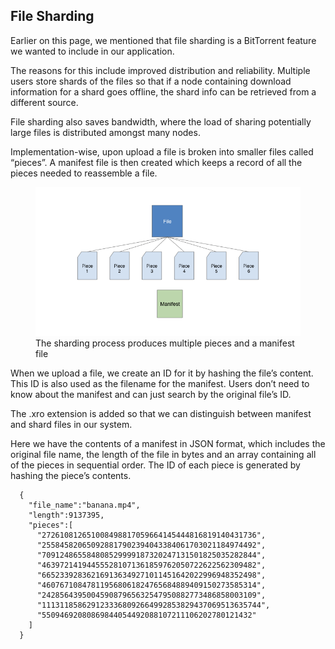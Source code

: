 <h2>File Sharding</h2>
<p>Earlier on this page, we mentioned that file sharding is a BitTorrent feature we wanted to include in our application.</p>
<p>The reasons for this include improved distribution and reliability. Multiple users store shards of the files so that if a node containing download information for a shard goes offline, the shard info can be retrieved from a different source.</p>
<p>File sharding also saves bandwidth, where the load of sharing potentially large files is distributed amongst many nodes.</p>
<p>Implementation-wise, upon upload a file is broken into smaller files called “pieces”. A manifest file is then created which keeps a record of all the pieces needed to reassemble a file.</p>

<figure>
  <img src="public/images/file_sharding.png" alt="File sharding">
  <figcaption>The sharding process produces multiple pieces and a manifest file</figcaption>
</figure>

<p>When we upload a file, we create an ID for it by hashing the file’s content. This ID is also used as the filename for the manifest. Users don’t need to know about the manifest and can just search by the original file’s ID.</p>
<p>The .xro extension is added so that we can distinguish between manifest and shard files in our system.</p>
<p>Here we have the contents of a manifest in JSON format, which includes the original file name, the length of the file in bytes and an array containing all of the pieces in sequential order. The ID of each piece is generated by hashing the piece’s contents.</p>

```
  {
    "file_name":"banana.mp4",
    "length":9137395,
    "pieces":[
      "272610812651008498817059664145444816819140431736",
      "255845820650928817902394043384061703021184974492",
      "709124865584808529999187320247131501825035282844",
      "463972141944555281071361859762050722622562309482",
      "665233928362169136349271011451642022996948352498",
      "460767108478119568061824765684889409150273585314",
      "242856439500459087965632547950882773486858003109",
      "1113118586291233368092664992853829437069513635744",
      "55094692080869844054492088107211106202780121432"
    ]
  }
```